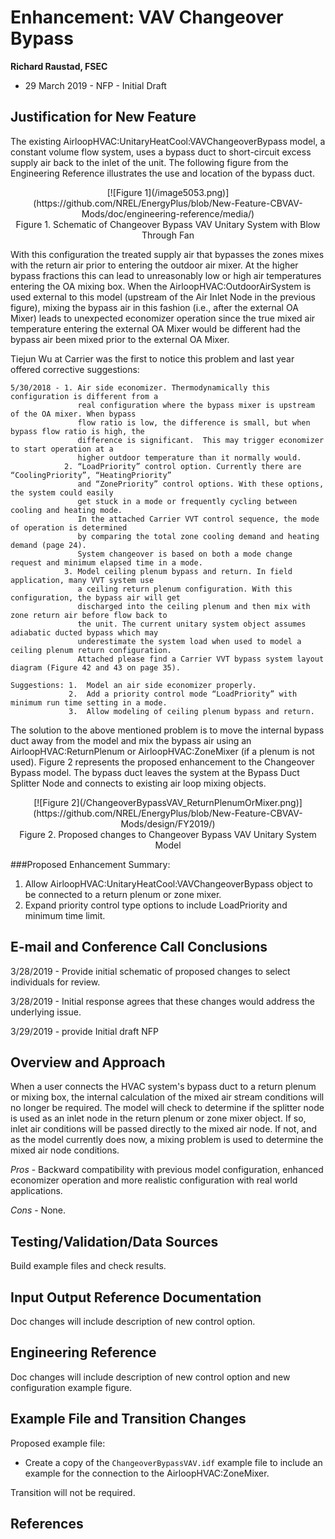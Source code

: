 Enhancement: VAV Changeover Bypass
=================================================================

**Richard Raustad, FSEC**

 - 29 March 2019 - NFP - Initial Draft

## Justification for New Feature ##

The existing AirloopHVAC:UnitaryHeatCool:VAVChangeoverBypass model, a constant volume flow system, uses a bypass duct to short-circuit excess supply air back to the inlet of the unit. The following figure from the Engineering Reference illustrates the use and location of the bypass duct. 

<center>[![Figure 1](/image5053.png)](https://github.com/NREL/EnergyPlus/blob/New-Feature-CBVAV-Mods/doc/engineering-reference/media/)</center>
<center>Figure 1. Schematic of Changeover Bypass VAV Unitary System with Blow Through Fan</center>

With this configuration the treated supply air that bypasses the zones mixes with the return air prior to entering the outdoor air mixer. At the higher bypass fractions this can lead to unreasonably low or high air temperatures entering the OA mixing box. When the AirloopHVAC:OutdoorAirSystem is used external to this model (upstream of the Air Inlet Node in the previous figure), mixing the bypass air in this fashion (i.e., after the external OA Mixer) leads to unexpected economizer operation since the true mixed air temperature entering the external OA Mixer would be different had the bypass air been mixed prior to the external OA Mixer.

Tiejun Wu at Carrier was the first to notice this problem and last year offered corrective suggestions:

    5/30/2018 - 1. Air side economizer. Thermodynamically this configuration is different from a
                   real configuration where the bypass mixer is upstream of the OA mixer. When bypass
                   flow ratio is low, the difference is small, but when bypass flow ratio is high, the
                   difference is significant.  This may trigger economizer to start operation at a
                   higher outdoor temperature than it normally would.
                2. “LoadPriority” control option. Currently there are “CoolingPriority”, “HeatingPriority”
                   and “ZonePriority” control options. With these options, the system could easily
                   get stuck in a mode or frequently cycling between cooling and heating mode.
                   In the attached Carrier VVT control sequence, the mode of operation is determined
                   by comparing the total zone cooling demand and heating demand (page 24).
                   System changeover is based on both a mode change request and minimum elapsed time in a mode.
                3. Model ceiling plenum bypass and return. In field application, many VVT system use
                   a ceiling return plenum configuration. With this configuration, the bypass air will get
                   discharged into the ceiling plenum and then mix with zone return air before flow back to
                   the unit. The current unitary system object assumes adiabatic ducted bypass which may
                   underestimate the system load when used to model a ceiling plenum return configuration.
                   Attached please find a Carrier VVT bypass system layout diagram (Figure 42 and 43 on page 35).

    Suggestions: 1.  Model an air side economizer properly.
                 2.  Add a priority control mode “LoadPriority” with minimum run time setting in a mode.
                 3.  Allow modeling of ceiling plenum bypass and return. 

The solution to the above mentioned problem is to move the internal bypass duct away from the model and mix the bypass air using an AirloopHVAC:ReturnPlenum or AirloopHVAC:ZoneMixer (if a plenum is not used). Figure 2 represents the proposed enhancement to the Changeover Bypass model. The bypass duct leaves the system at the Bypass Duct Splitter Node and connects to existing air loop mixing objects.

<center>[![Figure 2](/ChangeoverBypassVAV_ReturnPlenumOrMixer.png)](https://github.com/NREL/EnergyPlus/blob/New-Feature-CBVAV-Mods/design/FY2019/)</center>
<center>Figure 2. Proposed changes to Changeover Bypass VAV Unitary System Model</center>


###Proposed Enhancement Summary:

 1.  Allow AirloopHVAC:UnitaryHeatCool:VAVChangeoverBypass object to be connected to a return plenum or zone mixer.
 2.  Expand priority control type options to include LoadPriority and minimum time limit.


 
## E-mail and  Conference Call Conclusions ##

3/28/2019 - Provide initial schematic of proposed changes to select individuals for review.

3/28/2019 - Initial response agrees that these changes would address the underlying issue.

3/29/2019 - provide Initial draft NFP


## Overview and Approach ##

When a user connects the HVAC system's bypass duct to a return plenum or mixing box, the internal calculation of the mixed air stream conditions will no longer be required. The model will check to determine if the splitter node is used as an inlet node in the return plenum or zone mixer object. If so, inlet air conditions will be passed directly to the mixed air node. If not, and as the model currently does now, a mixing problem is used to determine the mixed air node conditions.

*Pros* - Backward compatibility with previous model configuration, enhanced economizer operation and more realistic configuration with real world applications.

*Cons* - None. 

## Testing/Validation/Data Sources ##

Build example files and check results.

## Input Output Reference Documentation ##

Doc changes will include description of new control option.

## Engineering Reference ##

Doc changes will include description of new control option and new configuration example figure.

## Example File and Transition Changes ##

Proposed example file:

 - Create a copy of the `ChangeoverBypassVAV.idf` example file to include an example for the connection to the AirloopHVAC:ZoneMixer.

Transition will not be required.


## References ##





